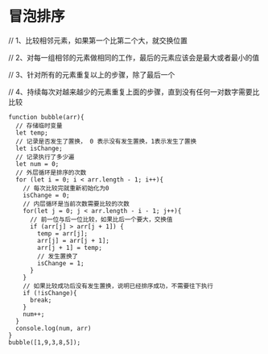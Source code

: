 # 冒泡排序
// 1、比较相邻元素，如果第一个比第二个大，就交换位置  

// 2、对每一组相邻的元素做相同的工作，最后的元素应该会是最大或者最小的值  

// 3、针对所有的元素重复以上的步骤，除了最后一个  

// 4、持续每次对越来越少的元素重复上面的步骤，直到没有任何一对数字需要比比较  

```
function bubble(arr){
  // 存储临时变量
  let temp;
  // 记录是否发生了置换， 0 表示没有发生置换，1表示发生了置换
  let isChange;
  // 记录执行了多少遍
  let num = 0;
  // 外层循环是排序的次数
  for (let i = 0; i < arr.length - 1; i++){
    // 每次比较完就重新初始化为0
    isChange = 0;
    // 内层循环是当前次数需要比较的次数
    for(let j = 0; j < arr.length - i - 1; j++){
      // 前一位与后一位比较，如果比后一个要大，交换值
      if (arr[j] > arr[j + 1]) {
        temp = arr[j];
        arr[j] = arr[j + 1];
        arr[j + 1] = temp;
        // 发生置换了
        isChange = 1;
      }
    }
    // 如果比较成功后没有发生置换，说明已经排序成功，不需要往下执行
    if (!isChange){
      break;
    }
    num++;
  }
  console.log(num, arr)
}
bubble([1,9,3,8,5]);
```

